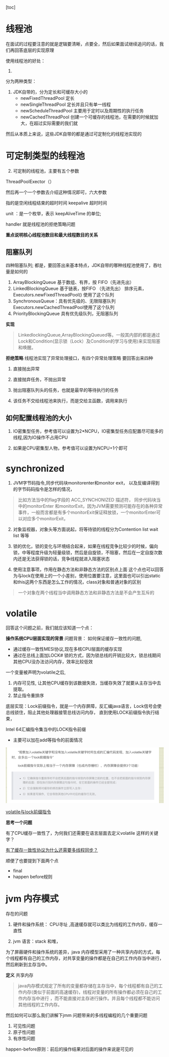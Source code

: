 [toc]

# 线程池
在面试的过程要注意的就是逻辑要清晰，点要全，然后如果面试继续追问的话，我们再回答底层的实现原理


使用线程池的好处：

1.  

分为两种类型：
1. JDK自带的，分为定长和可缓存大小的
    - newFixedThreadPool 定长
    - newSingleThreadPool 定长并且只有单一线程
    - newScheduleThreadPool 主要用于定时以及周期性的执行任务
    - newCachedThreadPool 创建一个可缓存的线程池，在需要的时候就加大，在超过实际需要的我们就

然后从本质上来说，这些JDK自带的都是通过可定制化的线程池实现的

# 可定制类型的线程池

2. 可定制的线程池，主要有五个参数

ThreadPoolExector（）

然后再一个一个参数去介绍这种情况即可，六大参数

指的是空闲线程结束的超时时间 keepalive 超时时间

unit ：是一个枚举，表示 keepAliveTime 的单位;

handler 就是线程池的拒绝策略问题



**重点说明核心线程池数目和最大线程数目的关系**


## 阻塞队列
四种阻塞队列; 都是，要回答出来基本特点，JDK自带的哪种线程池使用了，吞吐量是如何的
1. ArrayBlockingQueue 基于数组、有界，按 FIFO（先进先出）
2. LinkedBlockingQueue 基于链表，按FIFO （先进先出） 排序元素，Executors.newFixedThreadPool() 使用了这个队列
3. SynchronousQueue：具有优先级的、无限阻塞队列  Executors.newCachedThreadPool使用了这个队列
4. PriorityBlockingQueue 具有优先级队列，无阻塞队列

**实现**
>LinkedlockingQueue,ArrayBlockingQueued等。一般其内部的都是通过Lock和Condition(显示锁（Lock）及Condition的学习与使用)来实现阻塞和唤醒。

**拒绝策略**
线程池实现了异常处理接口，有四个异常处理策略
要回答出来四种

1. 直接抛出异常

2. 直接抛弃任务，不抛出异常

3. 抛出阻塞队列头的任务，也就是最早的等待执行的任务

4. 该任务不交给线程池来执行，而是交给主函数，调用来执行


## 如何配置线程池的大小

1. IO密集型任务，参考值可以设置为2*NCPU，IO密集型任务应配置尽可能多的线程,因为IO操作不占用CPU

2. 如果是CPU密集型人物，参考值可以设置为NCPU+1个即可



# synchronized

1. JVM字节码指令,同步代码块monitorenter和monitor exit， 以及反编译得到的字节码码指令是怎样的情况，
> 比如方法当中的flag字段的 ACC_SYNCHONIZED 描述符，
> 同步代码块当中的monitorEnter 和monitorExit，因为JVM需要预测可能存在的各种异常事件，一般而言都是有多个monitorExit保证释放锁，一个monitorEnter可以对应多个monitorExit，

2. 对象监视器，对象头等方面说起，将等待锁的线程分为Contention list wait list 等等

3. 锁的优化，锁的变化与环境结合起来，如果在线程竞争比较少的时候，偏向锁，中等程度升级为轻量级锁，然后是自旋锁，不阻塞，然后在一定自旋次数内还是无法获得锁的话，竞争线程就进入阻塞状态

4. 使用注意事项，作用在静态方法和非静态方法的区别点上面 这个点也可以回答为与lock在使用上的一个小差别，使用位置要注意，这里面也可以引出static和this这两个东西是怎么工作的情况，class对象和普通对象的区别
>一个对象在两个线程当中调用静态方法和非静态方法是不会产生互斥的



# volatile

回答这个问题之前，我们就应该知道一个点： 


**操作系统CPU层面实现的背景**
问题背景： 如何保证缓存一致性的问题,
- 通过缓存一致性MESI协议,现在多核CPU层面的缓存实现 
- 通过在总线上面加LOCK# 锁的方式，因为锁总线的开销比较大，锁总线期间其他CPU没办法访问内存，效率比较低效


一个变量被声明为volatile之后,


1. 内存可见性, 让其他CPU缓存到该数据失效，当缓存失效了就要从主存当中去提取。
2. 禁止指令重排序


底层实现：Lock前缀指令，就是一个内存屏障，反汇编java语言，Lock信号会使总线锁住，阻止其他处理器接管总线访问内存，
直到使用LOCK前缀指令执行结束，

Intel 64汇编指令集当中的LOCK指令前缀

- 主要可以加在add等指令的前面情况

![](https://github.com/wabc1994/InterviewRecord/blob/master/Concurrency/picture/lock.png)

[volatile与lock前缀指令](https://blog.csdn.net/qq_26222859/article/details/52235930)

**思考一个问题**

有了CPU缓存一致性了，为何我们还需要在语言层面去定义volatile 这样的关键字？

[有了缓存一致性协议为什么还需要多线程同步？](https://www.zhihu.com/question/277395220)


顺便了也要提到下面两个点
- final 
- happen before规则



# jvm 内存模式


存在的问题
1. 硬件和操作系统： CPU寻址 ,高速缓存就可以类比为线程的工作内存，缓存一直性

2. jvm 语言：stack 和堆，

为了屏蔽硬件和操作系统的差异，java 内存模型采用了一种共享内存的方式，每个线程都有自己的工作内存，对共享变量的操作都是在自己的工作内存当中进行，然后刷新到主存当中。

**定义**
共享内存

>java内存模式规定了所有的变量都存储在主存当中，每个线程都有自己的工作内存(类似于前面的高速缓存)，线程对变量的所有操作都必须在自己的工作内存当中进行
，而不能直接对主存进行操作。并且每个线程都不能访问其他线程的工作内存。


然后如何可以那么我们讲解下jmm 问题带来的多线程编程的几个重要问题
1. 可见性问题
2. 原子性问题
3. 有序性问题

happen-before原则：前后的操作结果对后面的操作来说是可见的